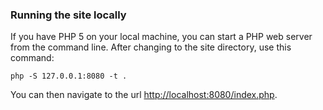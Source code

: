 ### Running the site locally
If you have PHP 5 on your local machine, you can start a PHP web server from the command line. After changing to the site directory, use this command:

```Shell
php -S 127.0.0.1:8080 -t .
```

You can then navigate to the url [http://localhost:8080/index.php](http://localhost:8080/index.php).
